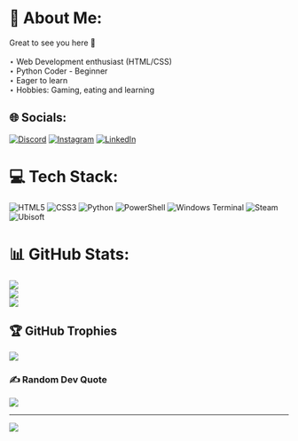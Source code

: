 # 💫 About Me:
Great to see you here 👋<br><br> ⋆  Web Development enthusiast (HTML/CSS)<br> ⋆  Python Coder - Beginner<br> ⋆  Eager to learn<br> ⋆  Hobbies: Gaming, eating and learning<br>


## 🌐 Socials:
[![Discord](https://img.shields.io/badge/Discord-%237289DA.svg?logo=discord&logoColor=white)](https://discord.gg/Kyo9755) [![Instagram](https://img.shields.io/badge/Instagram-%23E4405F.svg?logo=Instagram&logoColor=white)](https://instagram.com/this_is_joao) [![LinkedIn](https://img.shields.io/badge/LinkedIn-%230077B5.svg?logo=linkedin&logoColor=white)](https://linkedin.com/in/joaopcsilva) 

# 💻 Tech Stack:
![HTML5](https://img.shields.io/badge/html5-%23E34F26.svg?style=for-the-badge&logo=html5&logoColor=white) ![CSS3](https://img.shields.io/badge/css3-%231572B6.svg?style=for-the-badge&logo=css3&logoColor=white) ![Python](https://img.shields.io/badge/python-3670A0?style=for-the-badge&logo=python&logoColor=ffdd54) ![PowerShell](https://img.shields.io/badge/PowerShell-%235391FE.svg?style=for-the-badge&logo=powershell&logoColor=white) ![Windows Terminal](https://img.shields.io/badge/Windows%20Terminal-%234D4D4D.svg?style=for-the-badge&logo=windows-terminal&logoColor=white) ![Steam](https://img.shields.io/badge/steam-%23000000.svg?style=for-the-badge&logo=steam&logoColor=white) ![Ubisoft](https://img.shields.io/badge/Ubisoft-%23F5F5F5.svg?style=for-the-badge&logo=Ubisoft&logoColor=black)
# 📊 GitHub Stats:
![](https://github-readme-stats.vercel.app/api?username=LPFJoao&theme=merko&hide_border=false&include_all_commits=false&count_private=false)<br/>
![](https://github-readme-streak-stats.herokuapp.com/?user=LPFJoao&theme=merko&hide_border=false)<br/>
![](https://github-readme-stats.vercel.app/api/top-langs/?username=LPFJoao&theme=merko&hide_border=false&include_all_commits=false&count_private=false&layout=compact)

## 🏆 GitHub Trophies
![](https://github-profile-trophy.vercel.app/?username=LPFJoao&theme=radical&no-frame=false&no-bg=true&margin-w=4)

### ✍️ Random Dev Quote
![](https://quotes-github-readme.vercel.app/api?type=horizontal&theme=radical)

---
[![](https://visitcount.itsvg.in/api?id=LPFJoao&icon=0&color=0)](https://visitcount.itsvg.in)

<!-- Proudly created with GPRM ( https://gprm.itsvg.in ) -->
